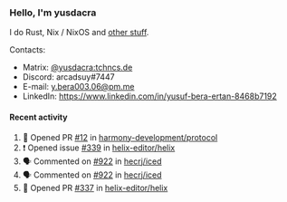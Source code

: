 ### Hello, I'm yusdacra

I do Rust, Nix / NixOS and [other stuff](https://yusdacra.gitlab.io/about).

Contacts:
- Matrix: [@yusdacra:tchncs.de](https://matrix.to/#/@yusdacra:tchncs.de)
- Discord: arcadsuy#7447
- E-mail: y.bera003.06@pm.me
- LinkedIn: https://www.linkedin.com/in/yusuf-bera-ertan-8468b7192

#### Recent activity

<!--START_SECTION:activity-->
1. 💪 Opened PR [#12](https://github.com/harmony-development/protocol/pull/12) in [harmony-development/protocol](https://github.com/harmony-development/protocol)
2. ❗️ Opened issue [#339](https://github.com/helix-editor/helix/issues/339) in [helix-editor/helix](https://github.com/helix-editor/helix)
3. 🗣 Commented on [#922](https://github.com/hecrj/iced/issues/922) in [hecrj/iced](https://github.com/hecrj/iced)
4. 🗣 Commented on [#922](https://github.com/hecrj/iced/issues/922) in [hecrj/iced](https://github.com/hecrj/iced)
5. 💪 Opened PR [#337](https://github.com/helix-editor/helix/pull/337) in [helix-editor/helix](https://github.com/helix-editor/helix)
<!--END_SECTION:activity-->

